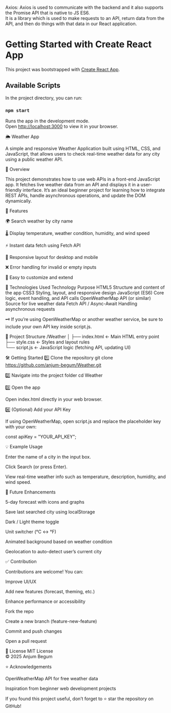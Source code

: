Axios: Axios is used to communicate with the backend and it also supports the Promise API that is native to JS ES6.  
It is a library which is used to make requests to an API, return data from the API, and then do things with that data in our React application.

# Getting Started with Create React App

This project was bootstrapped with [Create React App](https://github.com/facebook/create-react-app).

## Available Scripts

In the project directory, you can run:

### `npm start`

Runs the app in the development mode.\
Open [http://localhost:3000](http://localhost:3000) to view it in your browser.

🌦️ Weather App

A simple and responsive Weather Application built using HTML, CSS, and JavaScript, that allows users to check real-time weather data for any city using a public weather API.

🧭 Overview

This project demonstrates how to use web APIs in a front-end JavaScript app. It fetches live weather data from an API and displays it in a user-friendly interface.
It’s an ideal beginner project for learning how to integrate REST APIs, handle asynchronous operations, and update the DOM dynamically.

🚀 Features

🌍 Search weather by city name

🌡️ Display temperature, weather condition, humidity, and wind speed

⚡ Instant data fetch using Fetch API

📱 Responsive layout for desktop and mobile

❌ Error handling for invalid or empty inputs

🧩 Easy to customize and extend

🧰 Technologies Used
Technology	Purpose
HTML5	Structure and content of the app
CSS3	Styling, layout, and responsive design
JavaScript (ES6)	Core logic, event handling, and API calls
OpenWeatherMap API (or similar)	Source for live weather data
Fetch API / Async-Await	Handling asynchronous requests

🗝️ If you’re using OpenWeatherMap or another weather service, be sure to include your own API key inside script.js.

📁 Project Structure
/Weather
│
├── index.html        ← Main HTML entry point  
├── style.css         ← Styles and layout rules  
└── script.js         ← JavaScript logic (fetching API, updating UI)  

🛠 Getting Started
1️⃣ Clone the repository
git clone https://github.com/anjum-begum/Weather.git

2️⃣ Navigate into the project folder
cd Weather

3️⃣ Open the app

Open index.html directly in your web browser.

4️⃣ (Optional) Add your API Key

If using OpenWeatherMap, open script.js and replace the placeholder key with your own:

const apiKey = "YOUR_API_KEY";

💡 Example Usage

Enter the name of a city in the input box.

Click Search (or press Enter).

View real-time weather info such as temperature, description, humidity, and wind speed.

🧩 Future Enhancements

5-day forecast with icons and graphs

Save last searched city using localStorage

Dark / Light theme toggle

Unit switcher (°C ↔ °F)

Animated background based on weather condition

Geolocation to auto-detect user’s current city

✅ Contribution

Contributions are welcome!
You can:

Improve UI/UX

Add new features (forecast, theming, etc.)

Enhance performance or accessibility

Fork the repo

Create a new branch (feature-new-feature)

Commit and push changes

Open a pull request

📜 License
MIT License  
© 2025 Anjum Begum  

⭐ Acknowledgements

OpenWeatherMap API
 for free weather data

Inspiration from beginner web development projects

If you found this project useful, don’t forget to ⭐ star the repository on GitHub!
